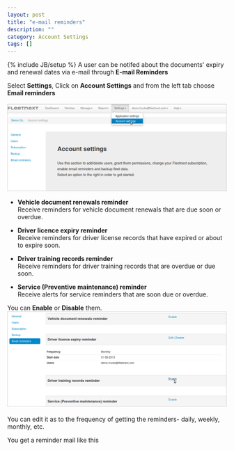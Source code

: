 ```yaml
---
layout: post
title: "e-mail reminders"
description: ""
category: Account Settings
tags: []
---
```

{% include JB/setup %}
A user can be notifed about the documents' expiry and renewal dates via e-mail through **E-mail Reminders**
<br/>  

Select **Settings**, Click on **Account Settings** and from the left tab choose **Email reminders**<br/>  
![Go To Account Settings](/assets/images/tb/DelUser_01.png)<br/>  

* **Vehicle document renewals reminder**  
Receive reminders for vehicle document renewals that are due soon or overdue.<br/>  

* **Driver licence expiry reminder**  
Receive reminders for driver license records that have expired or about to expire soon.<br/>  
  
* **Driver training records reminder**  
Receive reminders for driver training records that are overdue or due soon.<br/>  

* **Service (Preventive maintenance) reminder**  
Receive alerts for service reminders that are soon due or overdue.<br/>  

You can **Enable** or **Disable** them.  
![Reminder Settings](/assets/images/tb/email_01.png)<br/>  
You can edit it as to the frequency of getting the reminders- daily, weekly, monthly, etc.<br/>  

You get a reminder mail like this
